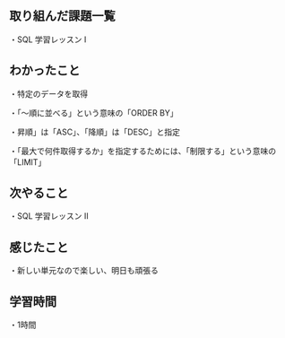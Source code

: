 ## 取り組んだ課題一覧
・SQL 学習レッスン I
## わかったこと
・特定のデータを取得

・「〜順に並べる」という意味の「ORDER BY」

・昇順」は「ASC」、「降順」は「DESC」と指定

・「最大で何件取得するか」を指定するためには、「制限する」という意味の「LIMIT」
## 次やること
・SQL 学習レッスン II
## 感じたこと
・新しい単元なので楽しい、明日も頑張る
## 学習時間
・1時間